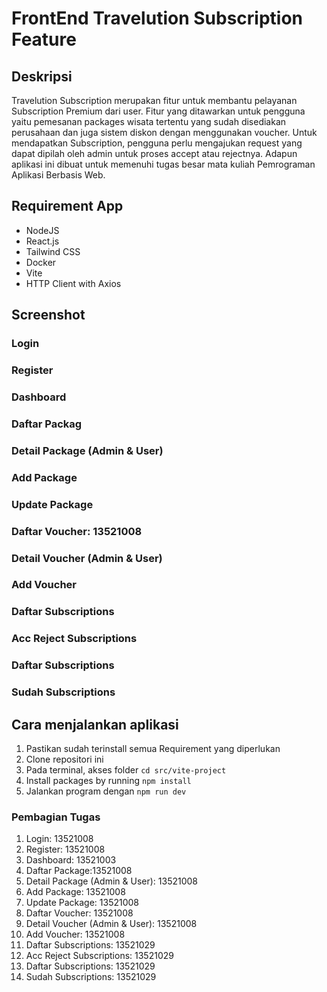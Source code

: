 # FrontEnd Travelution Subscription Feature

## Deskripsi
Travelution Subscription merupakan fitur untuk membantu pelayanan Subscription Premium dari user. Fitur yang ditawarkan untuk pengguna yaitu pemesanan packages wisata tertentu yang sudah disediakan perusahaan dan juga sistem diskon dengan menggunakan voucher. Untuk mendapatkan Subscription, pengguna perlu mengajukan request yang dapat dipilah oleh admin untuk proses accept atau rejectnya. Adapun aplikasi ini dibuat untuk memenuhi tugas besar mata kuliah Pemrograman Aplikasi Berbasis Web.

## Requirement App
- NodeJS
- React.js
- Tailwind CSS
- Docker
- Vite
- HTTP Client with Axios

## Screenshot
### Login
### Register
### Dashboard
### Daftar Packag
### Detail Package (Admin & User)
### Add Package
### Update Package
### Daftar Voucher: 13521008
### Detail Voucher (Admin & User)
### Add Voucher
### Daftar Subscriptions
### Acc Reject Subscriptions
### Daftar Subscriptions
### Sudah Subscriptions

## Cara menjalankan aplikasi
1. Pastikan sudah terinstall semua Requirement yang diperlukan
2. Clone repositori ini
3. Pada terminal, akses folder `cd src/vite-project`
4. Install packages by running `npm install`
5. Jalankan program dengan `npm run dev`

### Pembagian Tugas
1. Login: 13521008
2. Register: 13521008
3. Dashboard: 13521003
4. Daftar Package:13521008
5. Detail Package (Admin & User): 13521008
6. Add Package: 13521008
7. Update Package: 13521008
8. Daftar Voucher: 13521008
9. Detail Voucher (Admin & User): 13521008
10. Add Voucher: 13521008
11. Daftar Subscriptions: 13521029
12. Acc Reject Subscriptions: 13521029
13. Daftar Subscriptions: 13521029
14. Sudah Subscriptions: 13521029
